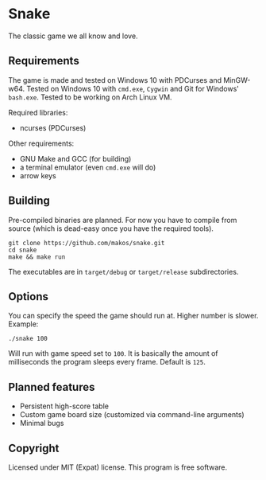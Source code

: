 # Snake
The classic game we all know and love.

## Requirements
The game is made and tested on Windows 10 with PDCurses and MinGW-w64. Tested
on Windows 10 with `cmd.exe`, `Cygwin` and Git for Windows' `bash.exe`. Tested
to be working on Arch Linux VM. 

Required libraries:
* ncurses (PDCurses)

Other requirements:
* GNU Make and GCC (for building)
* a terminal emulator (even `cmd.exe` will do)
* arrow keys

## Building

Pre-compiled binaries are planned. For now you have to compile from source (which is dead-easy once you have the required tools).

````
git clone https://github.com/makos/snake.git
cd snake
make && make run
````

The executables are in `target/debug` or `target/release` subdirectories.

## Options

You can specify the speed the game should run at. Higher number is slower. Example:
````
./snake 100
````
Will run with game speed set to `100`. It is basically the amount of milliseconds the program sleeps every frame. Default is `125`.

## Planned features
* Persistent high-score table
* Custom game board size (customized via command-line arguments)
* Minimal bugs

## Copyright
Licensed under MIT (Expat) license. This program is free software.